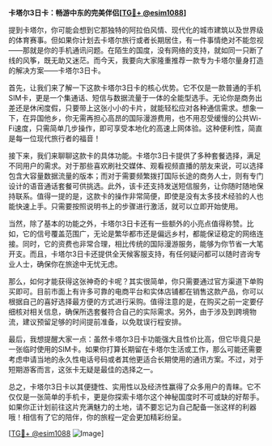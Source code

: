 **卡塔尔3日卡：畅游中东的完美伴侣[[TG💪+ @esim1088](https://t.me/s/esim1088)]**

提到卡塔尔，你可能会想到它那独特的阿拉伯风情、现代化的城市建筑以及世界级的体育赛事。但如果你计划去卡塔尔旅行或者长期居住，有一件事情绝对不能忽视——那就是你的手机通讯问题。在陌生的国度，没有网络的支持，就如同一只断了线的风筝，既无助又迷茫。而今天，我要向大家隆重推荐一款专为卡塔尔量身打造的解决方案——卡塔尔3日卡。

首先，让我们来了解一下这款卡塔尔3日卡的核心优势。它不仅是一款普通的手机SIM卡，更是一个集通话、短信与数据流量于一体的全能型选手。无论你是商务出差还是休闲度假，只要带上这张小小的卡片，就能轻松应对各种通信需求。想象一下，在异国他乡，你无需再担心高昂的国际漫游费用，也不用忍受缓慢的公共Wi-Fi速度，只需简单几步操作，即可享受本地化的高速上网体验。这种便利性，简直是每一位现代旅行者的福音！

接下来，我们来聊聊这款卡的具体功能。卡塔尔3日卡提供了多种套餐选择，满足不同用户的需求。对于那些喜欢刷社交媒体、观看视频直播的朋友来说，可以选择包含大容量数据流量的版本；而对于需要频繁拨打国际长途的商务人士，则有专门设计的语音通话套餐可供挑选。此外，该卡还支持发送短信服务，让你随时随地保持联系。值得一提的是，这款卡的操作非常简便，即使是没有太多技术经验的人也能快速上手。只需要按照说明书上的步骤进行激活，就可以立即开始使用。

当然，除了基本的功能之外，卡塔尔3日卡还有一些额外的小亮点值得称赞。比如，它的信号覆盖范围广，无论是繁华都市还是偏远乡村，都能保证稳定的网络连接。同时，它的资费也非常合理，相比传统的国际漫游服务，能够为你节省一大笔开支。而且，卡塔尔3日卡还提供全天候客服支持，有任何疑问都可以随时咨询专业人士，确保你在旅途中无忧无虑。

那么，如何才能获得这张神奇的卡呢？其实很简单，你只需要通过官方渠道下单购买即可。目前市面上有许多可靠的电商平台和实体店铺都在销售这款产品，你可以根据自己的喜好选择最方便的方式进行采购。值得注意的是，在购买之前一定要仔细核对相关信息，确保所选套餐符合自己的实际需求。另外，由于涉及到跨境物流，建议预留足够的时间提前准备，以免耽误行程安排。

最后，我想提醒大家一点：虽然卡塔尔3日卡功能强大且性价比高，但它毕竟只是一张临时使用的SIM卡。如果你打算长期留在卡塔尔生活或工作，那么可能还需要考虑申请当地的永久性电话号码或者其他更适合长期使用的通讯方案。不过，对于短期游客而言，这张卡无疑是最佳的选择之一。

总之，卡塔尔3日卡以其便捷性、实用性以及经济性赢得了众多用户的青睐。它不仅仅是一张简单的手机卡，更是你探索卡塔尔这个神秘国度时不可或缺的好帮手。如果你正计划前往这片充满魅力的土地，请不要忘记为自己配备一张这样的利器哦！相信有了它的陪伴，你的旅程一定会更加精彩纷呈。

[[TG💪+ @esim1088](https://t.me/s/esim1088) ![Image](https://i.postimg.cc/4NQfJmqS/Snipaste-2025-05-13-00-14-12.png)]